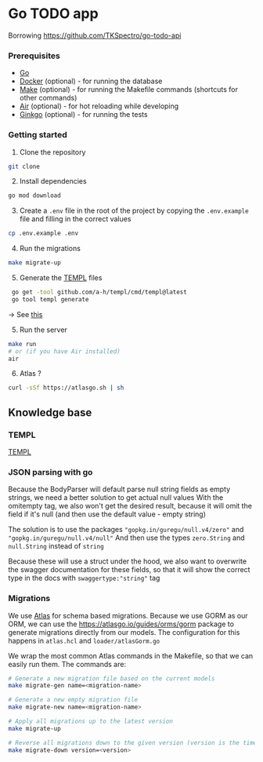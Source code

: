 # Go TODO app

Borrowing https://github.com/TKSpectro/go-todo-api

### Prerequisites

- [Go](https://golang.org/)
- [Docker](https://www.docker.com/) (optional) - for running the database
- [Make](https://www.gnu.org/software/make/) (optional) - for running the Makefile commands (shortcuts for other commands)
- [Air](https://github.com/cosmtrek/air/) (optional) - for hot reloading while developing
- [Ginkgo](https://onsi.github.io/ginkgo/) (optional) - for running the tests

### Getting started

1. Clone the repository

```bash
git clone
```

2. Install dependencies

```bash
go mod download
```

3. Create a `.env` file in the root of the project by copying the `.env.example` file and filling in the correct values

```bash
cp .env.example .env
```

4. Run the migrations

```bash
make migrate-up
```

5. Generate the [TEMPL](https://templ.guide/) files

```bash
 go get -tool github.com/a-h/templ/cmd/templ@latest
 go tool templ generate
```

-> See [this](https://github.com/TKSpectro/go-todo-api/commit/d1f6669f91de0297d28bc0321b616a922e640957)


5. Run the server

```bash
make run
# or (if you have Air installed)
air
```

6. Atlas ?

```bash
curl -sSf https://atlasgo.sh | sh
```

## Knowledge base

### TEMPL

[TEMPL](https://templ.guide/integrations/)

### JSON parsing with go

Because the BodyParser will default parse null string fields as empty strings, we need a better solution to get actual null values
With the omitempty tag, we also won't get the desired result, because it will omit the field if it's null (and then use the default value - empty string)

The solution is to use the packages `"gopkg.in/guregu/null.v4/zero"` and `"gopkg.in/guregu/null.v4/null"`
And then use the types `zero.String` and `null.String` instead of `string`

Because these will use a struct under the hood, we also want to overwrite the swagger documentation for these fields, so that it will show the correct type in the docs with `swaggertype:"string"` tag

### Migrations

We use [Atlas](https://atlasgo.io/) for schema based migrations.
Because we use GORM as our ORM, we can use the <https://atlasgo.io/guides/orms/gorm> package to generate migrations directly from our models.
The configuration for this happens in `atlas.hcl` and `loader/atlasGorm.go`

We wrap the most common Atlas commands in the Makefile, so that we can easily run them.
The commands are:

```bash
# Generate a new migration file based on the current models
make migrate-gen name=<migration-name>

# Generate a new empty migration file
make migrate-new name=<migration-name>

# Apply all migrations up to the latest version
make migrate-up

# Reverse all migrations down to the given version (version is the timestamp of the migration file)
make migrate-down version=<version>
```

